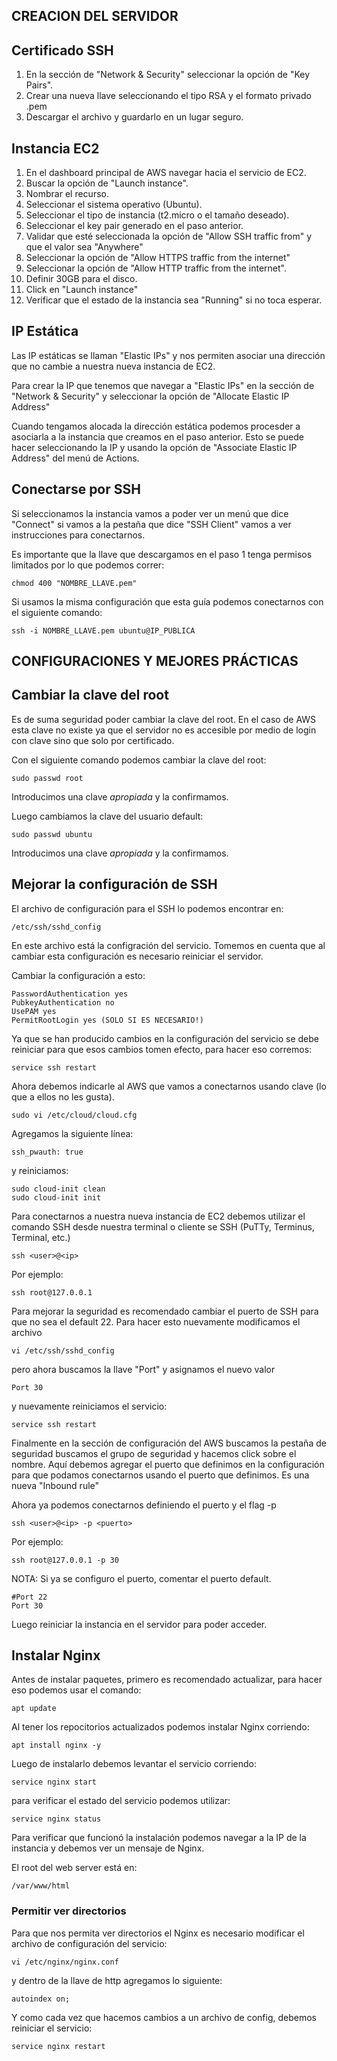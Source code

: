 

## CREACION DEL SERVIDOR

## Certificado SSH
1. En la sección de "Network & Security" seleccionar la opción de "Key Pairs".
2. Crear una nueva llave seleccionando el tipo RSA y el formato privado .pem
3. Descargar el archivo y guardarlo en un lugar seguro.

## Instancia EC2
1. En el dashboard principal de AWS navegar hacia el servicio de EC2.
2. Buscar la opción de "Launch instance".
3. Nombrar el recurso.
4. Seleccionar el sistema operativo (Ubuntu).
5. Seleccionar el tipo de instancia (t2.micro o el tamaño deseado).
6. Seleccionar el key pair generado en el paso anterior.
7. Validar que esté seleccionada la opción de "Allow SSH traffic from" y que el valor sea "Anywhere"
8. Seleccionar la opción de "Allow HTTPS traffic from the internet"
9. Seleccionar la opción de "Allow HTTP traffic from the internet".
10. Definir 30GB para el disco.
11. Click en "Launch instance"
12. Verificar que el estado de la instancia sea "Running" si no toca esperar.

## IP Estática

Las IP estáticas se llaman "Elastic IPs" y nos permiten asociar una dirección que no cambie a nuestra nueva instancia de EC2.

Para crear la IP que tenemos que navegar a "Elastic IPs" en la sección de "Network & Security" y seleccionar la opción de "Allocate Elastic IP Address"

Cuando tengamos alocada la dirección estática podemos procesder a asociarla a la instancia que creamos en el paso anterior. Esto se puede hacer seleccionando la IP y usando la opción de "Associate Elastic IP Address" del menú de Actions.

## Conectarse por SSH

Si seleccionamos la instancia vamos a poder ver un menú que dice "Connect" si vamos a la pestaña que dice "SSH Client" vamos a ver instrucciones para conectarnos.

Es importante que la llave que descargamos en el paso 1 tenga permisos limitados por lo que podemos correr:

```
chmod 400 "NOMBRE_LLAVE.pem"
```

Si usamos la misma configuración que esta guía podemos conectarnos con el siguiente comando:

```
ssh -i NOMBRE_LLAVE.pem ubuntu@IP_PUBLICA
```

## CONFIGURACIONES Y MEJORES PRÁCTICAS

## Cambiar la clave del root

Es de suma seguridad poder cambiar la clave del root. En el caso de AWS esta clave no existe ya que el servidor no es accesible por medio de login con clave sino que solo por certificado.

Con el siguiente comando podemos cambiar la clave del root:

```
sudo passwd root
```

Introducimos una clave _apropiada_ y la confirmamos.

Luego cambiamos la clave del usuario default:

```
sudo passwd ubuntu
```

Introducimos una clave _apropiada_ y la confirmamos.

## Mejorar la configuración de SSH

El archivo de configuración para el SSH lo podemos encontrar en:

```
/etc/ssh/sshd_config
```

En este archivo está la configración del servicio. Tomemos en cuenta que al cambiar esta configuración es necesario reiniciar el servidor.

Cambiar la configuración a esto:

```
PasswordAuthentication yes
PubkeyAuthentication no
UsePAM yes
PermitRootLogin yes (SOLO SI ES NECESARIO!)
```

Ya que se han producido cambios en la configuración del servicio se debe reiniciar para que esos cambios tomen efecto, para hacer eso corremos:

```
service ssh restart
```

Ahora debemos indicarle al AWS que vamos a conectarnos usando clave (lo que a ellos no les gusta).

```
sudo vi /etc/cloud/cloud.cfg
```
Agregamos la siguiente línea:

```
ssh_pwauth: true
```

y reiniciamos:

```
sudo cloud-init clean
sudo cloud-init init
```

Para conectarnos a nuestra nueva instancia de EC2 debemos utilizar el comando SSH desde nuestra terminal o cliente se SSH (PuTTy, Terminus, Terminal, etc.)

```
ssh <user>@<ip>
```

Por ejemplo:

```
ssh root@127.0.0.1
```

Para mejorar la seguridad es recomendado cambiar el puerto de SSH para que no sea el default 22. Para hacer esto nuevamente modificamos el archivo

```
vi /etc/ssh/sshd_config
```

pero ahora buscamos la llave "Port" y asignamos el nuevo valor

```
Port 30
```

y nuevamente reiniciamos el servicio:

```
service ssh restart
```

Finalmente en la sección de configuración del AWS buscamos la pestaña de seguridad buscamos el grupo de seguridad y hacemos click sobre el nombre. Aquí debemos agregar el puerto que definimos en la configuración para que podamos conectarnos usando el puerto que definimos. Es una nueva "Inbound rule"

Ahora ya podemos conectarnos definiendo el puerto y el flag -p

```
ssh <user>@<ip> -p <puerto>
```

Por ejemplo:

```
ssh root@127.0.0.1 -p 30
```

NOTA: Si ya se configuro el puerto, comentar el puerto default.
```
#Port 22
Port 30
```
Luego reiniciar la instancia en el servidor para poder acceder.
## Instalar Nginx

Antes de instalar paquetes, primero es recomendado actualizar, para hacer eso podemos usar el comando:

```
apt update
```

Al tener los repocitorios actualizados podemos instalar Nginx corriendo:

```
apt install nginx -y
```

Luego de instalarlo debemos levantar el servicio corriendo:

```
service nginx start
```

para verificar el estado del servicio podemos utilizar:

```
service nginx status
```

Para verificar que funcionó la instalación podemos navegar a la IP de la instancia y debemos ver un mensaje de Nginx.

El root del web server está en:

```
/var/www/html
```

### Permitir ver directorios

Para que nos permita ver directorios el Nginx es necesario modificar el archivo de configuración del servicio:

```
vi /etc/nginx/nginx.conf
```

y dentro de la llave de http agregamos lo siguiente:

```
autoindex on;
```

Y como cada vez que hacemos cambios a un archivo de config, debemos reiniciar el servicio:

```
service nginx restart
```
